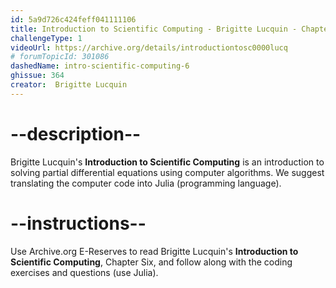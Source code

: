 ```yaml
---
id: 5a9d726c424feff041111106
title: Introduction to Scientific Computing - Brigitte Lucquin - Chapter 6
challengeType: 1
videoUrl: https://archive.org/details/introductiontosc0000lucq
# forumTopicId: 301086
dashedName: intro-scientific-computing-6
ghissue: 364
creator:  Brigitte Lucquin
---
```


# --description--

Brigitte Lucquin's __Introduction to Scientific Computing__ is an introduction to solving partial differential equations using computer algorithms. We suggest translating the computer code into Julia (programming language).

# --instructions--

Use Archive.org E-Reserves to read Brigitte Lucquin's __Introduction to Scientific Computing__, Chapter Six, and follow along with the coding exercises and questions (use Julia). 